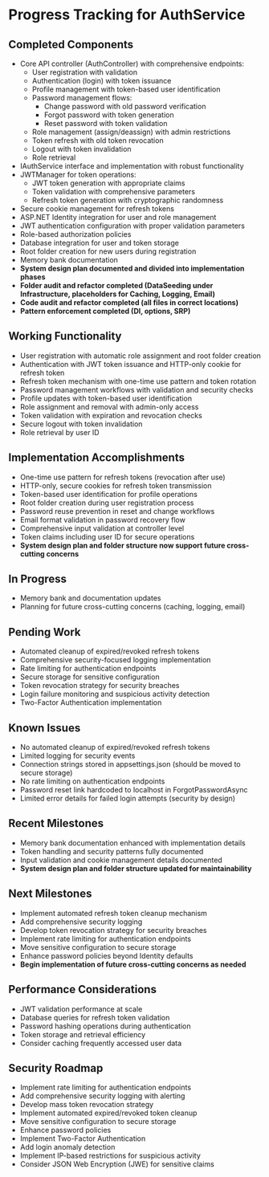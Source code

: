# Progress Tracking for AuthService

## Completed Components
- Core API controller (AuthController) with comprehensive endpoints:
  - User registration with validation
  - Authentication (login) with token issuance
  - Profile management with token-based user identification
  - Password management flows:
    - Change password with old password verification
    - Forgot password with token generation
    - Reset password with token validation
  - Role management (assign/deassign) with admin restrictions
  - Token refresh with old token revocation
  - Logout with token invalidation
  - Role retrieval
- IAuthService interface and implementation with robust functionality
- JWTManager for token operations:
  - JWT token generation with appropriate claims
  - Token validation with comprehensive parameters
  - Refresh token generation with cryptographic randomness
- Secure cookie management for refresh tokens
- ASP.NET Identity integration for user and role management
- JWT authentication configuration with proper validation parameters
- Role-based authorization policies
- Database integration for user and token storage
- Root folder creation for new users during registration
- Memory bank documentation
- **System design plan documented and divided into implementation phases**
- **Folder audit and refactor completed (DataSeeding under Infrastructure, placeholders for Caching, Logging, Email)**
- **Code audit and refactor completed (all files in correct locations)**
- **Pattern enforcement completed (DI, options, SRP)**

## Working Functionality
- User registration with automatic role assignment and root folder creation
- Authentication with JWT token issuance and HTTP-only cookie for refresh token
- Refresh token mechanism with one-time use pattern and token rotation
- Password management workflows with validation and security checks
- Profile updates with token-based user identification
- Role assignment and removal with admin-only access
- Token validation with expiration and revocation checks
- Secure logout with token invalidation
- Role retrieval by user ID

## Implementation Accomplishments
- One-time use pattern for refresh tokens (revocation after use)
- HTTP-only, secure cookies for refresh token transmission
- Token-based user identification for profile operations
- Root folder creation during user registration process
- Password reuse prevention in reset and change workflows
- Email format validation in password recovery flow
- Comprehensive input validation at controller level
- Token claims including user ID for secure operations
- **System design plan and folder structure now support future cross-cutting concerns**

## In Progress
- Memory bank and documentation updates
- Planning for future cross-cutting concerns (caching, logging, email)

## Pending Work
- Automated cleanup of expired/revoked refresh tokens
- Comprehensive security-focused logging implementation
- Rate limiting for authentication endpoints
- Secure storage for sensitive configuration
- Token revocation strategy for security breaches
- Login failure monitoring and suspicious activity detection
- Two-Factor Authentication implementation

## Known Issues
- No automated cleanup of expired/revoked refresh tokens
- Limited logging for security events
- Connection strings stored in appsettings.json (should be moved to secure storage)
- No rate limiting on authentication endpoints
- Password reset link hardcoded to localhost in ForgotPasswordAsync
- Limited error details for failed login attempts (security by design)

## Recent Milestones
- Memory bank documentation enhanced with implementation details
- Token handling and security patterns fully documented
- Input validation and cookie management details documented
- **System design plan and folder structure updated for maintainability**

## Next Milestones
- Implement automated refresh token cleanup mechanism
- Add comprehensive security logging
- Develop token revocation strategy for security breaches
- Implement rate limiting for authentication endpoints
- Move sensitive configuration to secure storage
- Enhance password policies beyond Identity defaults
- **Begin implementation of future cross-cutting concerns as needed**

## Performance Considerations
- JWT validation performance at scale
- Database queries for refresh token validation
- Password hashing operations during authentication
- Token storage and retrieval efficiency
- Consider caching frequently accessed user data

## Security Roadmap
- Implement rate limiting for authentication endpoints
- Add comprehensive security logging with alerting
- Develop mass token revocation strategy
- Implement automated expired/revoked token cleanup
- Move sensitive configuration to secure storage
- Enhance password policies
- Implement Two-Factor Authentication
- Add login anomaly detection
- Implement IP-based restrictions for suspicious activity
- Consider JSON Web Encryption (JWE) for sensitive claims 
